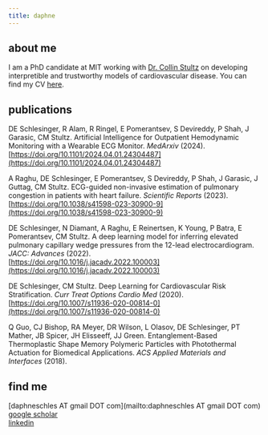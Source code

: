 ```yaml
---
title: daphne
---
```


## about me
I am a PhD candidate at MIT working with [Dr. Collin Stultz](http://imes.mit.edu/people/faculty/stultz-collin/) on developing interpretible and trustworthy models of cardiovascular disease. You can find my CV [here](https://daphneschles.github.io/documents/cv_daphne_schlesinger_detailed.pdf).

## publications
DE Schlesinger, R Alam, R Ringel, E Pomerantsev, S Devireddy, P Shah, J Garasic, CM Stultz. Artificial Intelligence for Outpatient Hemodynamic Monitoring with a Wearable ECG Monitor. *MedArxiv* (2024). [https://doi.org/10.1101/2024.04.01.24304487](https://doi.org/10.1101/2024.04.01.24304487)

A Raghu, DE Schlesinger, E Pomerantsev, S Devireddy, P Shah, J Garasic, J Guttag, CM Stultz. ECG-guided non-invasive estimation of pulmonary congestion in patients with heart failure. *Scientific Reports* (2023). [https://doi.org/10.1038/s41598-023-30900-9](https://doi.org/10.1038/s41598-023-30900-9)

DE Schlesinger, N Diamant, A Raghu, E Reinertsen, K Young, P Batra, E Pomerantsev, CM Stultz. A deep learning model for inferring elevated pulmonary capillary wedge pressures from the 12-lead electrocardiogram. *JACC: Advances* (2022).  
[https://doi.org/10.1016/j.jacadv.2022.100003](https://doi.org/10.1016/j.jacadv.2022.100003)

DE Schlesinger, CM Stultz. Deep Learning for Cardiovascular Risk Stratification. *Curr Treat Options Cardio Med* (2020).  
[https://doi.org/10.1007/s11936-020-00814-0](https://doi.org/10.1007/s11936-020-00814-0)

Q Guo, CJ Bishop, RA Meyer, DR Wilson, L Olasov, DE Schlesinger, PT Mather, JB Spicer, JH Elisseeff, JJ Green. Entanglement-Based Thermoplastic Shape Memory Polymeric Particles with Photothermal Actuation for Biomedical Applications. *ACS Applied Materials and Interfaces* (2018).

## find me
[daphneschles AT gmail DOT com](mailto:daphneschles AT gmail DOT com)  
[google scholar](https://scholar.google.com/citations?user=Y47sEn8AAAAJ&hl=en)  
[linkedin](https://www.linkedin.com/in/dschles/)
